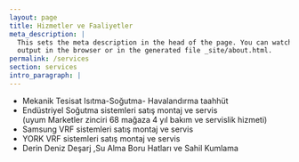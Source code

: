 ```yaml
---
layout: page
title: Hizmetler ve Faaliyetler
meta_description: |
  This sets the meta description in the head of the page. You can watch the
  output in the browser or in the generated file _site/about.html.
permalink: /services
section: services
intro_paragraph: |
---
```


<div class="list">
<ul>
<li>Mekanik Tesisat Isıtma-Soğutma- Havalandırma taahhüt</li>
<li>Endüstriyel Soğutma sistemleri satış montaj ve servis<br>
(uyum Marketler zinciri 68 mağaza 4 yıl bakım ve servislik hizmeti)</li>
<li>Samsung VRF sistemleri satış montaj ve servis</li>
<li>YORK VRF sistemleri satış montaj ve servis</li>
<li>Derin Deniz Deşarj ,Su Alma Boru Hatları ve Sahil Kumlama</li>
</ul>
</div>
